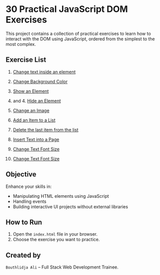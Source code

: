 # 30 Practical JavaScript DOM Exercises

This project contains a collection of practical exercises to learn how to interact with the DOM using JavaScript, ordered from the simplest to the most complex.

## Exercise List

1. [Change text inside an element](exercises/ex01-change-text/)

2. [Change Background Color](exercises/ex02-change-background-color/)

3. [Show an Element](exercises/ex03-and-ex04-Show-and-Hide-an-Element/)

4. and 4. [ Hide an Element](exercises/ex03-and-ex04-Show-and-Hide-an-Element/)
5. [Change an Image](exercises/ex05-Change-an-Image/)

6. [Add an Item to a List](exercises/ex06-Add-Item-List/)

7. [Delete the last item from the list](exercises/ex07-Delete-Last-Item/)

8. [Insert Text into a Page](exercises/ex08-Insert-Text-into-Page/)

9. [Change Text Font Size](exercises/ex09-Change-Text-Font-Size/)

10. [Change Text Font Size](exercises/ex10-Bold-Italic)

## Objective

Enhance your skills in:

- Manipulating HTML elements using JavaScript
- Handling events
- Building interactive UI projects without external libraries

## How to Run

1. Open the `index.html` file in your browser.
2. Choose the exercise you want to practice.

## Created by

`Bouthlidja Ali` – Full Stack Web Development Trainee.
